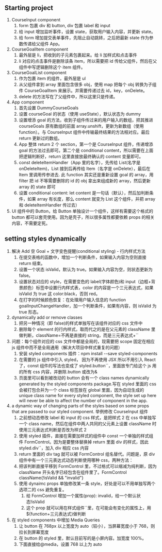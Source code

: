 ## Starting project

1. CourseInput component
   1. form 包裹 div 和 button, div 包裹 label 和 input
   2. 给 input 增加监听事件，设置 state，获取用户输入内容，并更新 state。
   3. 给 form 增加提交表单事件，先阻止自动跳转，之后把最新 state 作为参数传递给父组件 App。
2. CourseGoalItem component
   1. 最外层是 li，把收到的子元素包裹起来。给 li 加样式和点击事件
   2. li 对应的点击事件是删除该条 item，所以需要把 id 传给父组件，然后在父组件中写逻辑删除这个 item 组件。
3. CourseGoalList component
   1. 作为包裹 item 的组件，最外层是 ul
   2. 从父组件拿到 array 里面包含很多 obj，使用 map 把每个 obj 转换为子组件 CourseGoalItem 来展示。并需要传递过去 id，key，onDelete。
   3. delete 的方法写在了父组件中，所以这里只是传递。
4. App component
   1. 首先设置 DummyCourseGoals
   2. 设置 courseGoal 的状态（使用 useState），默认状态为 dummy
   3. 设置增添 goal 的方法，收到子组件传过来的用户输入的数组，把其推进 courseGoals 原有数组的前面 array.unshift，更新为新数组（使用 function）。与 CourseInput 组件中传输最终结果的方法相对应。最后 return 更新过的数组。
   4. App 整体 return 2 个 section，第一个是 CourseInput 组件，传递增添 goal 的方法过去即可。第二个是 conditional content，所以需要在上面把逻辑判断好，return 这里直接放最终确认的 content 变量即可。
   5. const deleteItemHandler（App 里的名字），先传给 List(名字是 onDeleteItem)，List 接到后再传给 Item（名字是 onDelete），最后在 Item 里调用传参进去.
      此 function 其实还是重新设置 goal 的 array，用 filter 把 id 不等需要删除的 id 的 obj 拿出来组成新的 array，然后更新 array 的 state 即可
   6. 设置 conditional content: let content 是一句话（默认），然后加判断条件，如果 array 有长度，那么 content 就变为 List 这个组件，并把 array 和 deleteItemHandler 传过去）
5. UI 组件中的 Button，给 Button 单独设计一个组件，这样有需要这个格式的 button 都可以套壳使用。因为是壳子，所以很多属性都要依赖 props 的相关内容，不需要定死。

## setting styles dynamically

1. 解决 Add 空 Goal + 文字变色提醒(conditional styling) - 行内样式方法
   1. 在提交表格的函数中，增加一个判断条件，如果输入内容为空则直接 return 结束。
   2. 设置一个状态 isValid，默认为 true。如果输入内容为空，则状态更新为 false。
   3. 设置状态对应的 style，在需要变色的 label(字体颜色)和 input（边框+背景颜色）标签中设置行内样式表，color 的内容是一个三元表达式，如果 isValid 为 true 这 color:black，否则 red。
   4. 在打字的时候颜色恢复：在处理用户输入信息的 function goalInputChangeHandler，加一个判断条件，如果有内容，则 isValid 为 true 形态。
2. dynamically add or remove classes
   1. 把另一种情况（即 false)的样式单独写在该组件对应的 css 文件中
   2. 删除每个 element 的行内样式，取而代之的是在父元素的 className 里做判断，className=不再是直接的 string，而是三元表达式+``
3. 问题：每个组件对应的 css 文件中都是全局的，现需要把 scope 固定在相应 js 组件中而不是全局通用（解决大项目中样式重复的问题）
   1. 安装 styled components 插件：npm install --save styled-components
   2. 在需要的 js 组件中引入 styled， 因为不再使用 JSX 所以不用引入 React 了，const 组件的写法也变成了 styled.button``，里面放专门给这个 js 用的所有 css 内容，并删除.button 或改为&
   3. 页面里可以看到被改动的 button 会有一个 class names dynamically generated by the styled components package.写在 styled 里面的 css 会被打包合并为一个 class 标签放在 global 里面，因为自动生成的 unique class name for every styled component, the style set up here will never be able to affect the number of component in the app.
4. a dynamic way of changing parts of the styles based on some props that are passed to our styled component. 举例修改 CourseInput 组件
   1. 之前想动态修改 label 和 input 的 css 样式，是把样式 2 在 css 中单独写一个 class name，然后在组件中两人共同的父元素上设置 className 时使用三元表达式判断是否改为样式 2
   2. 使用 styled 插件，直接在需要加样式的组件中 const 一个单独的样式组件 FormControl。因为是要整体替换掉 return 里面 div 的样式，因此 styled.div``，加入 div 相应 css 内容
   3. return 里面的 div tag 就可以被 FormControl 组名替代。问题是，原 div 组件中有一个三元表达式动态判断使用哪种 css，两种方法：
   4. 把该判断直接平移到 FormControl 里，不过格式可以缩减为纯判断，因为 className 开头名字已经包含在组件里了。FormControl className{!isValid && "invalid"}
   5. 使用 dynaimc props 单独修改某一条 style，好处是可以不用单独写两个选项二的 css 避免重复。
      1. 给 FormControl 增加一个属性(prop): invalid，给一个默认状态!isValid
      2. 这个 prop 就可以用在样式组件``里，在可能会有变化的属性上，用${function+三元表达式}做判断
5. 在 styled components 中增加 Media Queries
   1. 让 button 在 768px 以上宽度为 auto（较小），当屏幕宽度小于 768，则拉长到屏幕宽度
   2. 在 button 的 styled 里，默认目前写的是小屏内容。加宽度 100%。
   3. 下面直接给@media，设置 768 以上为 auto
